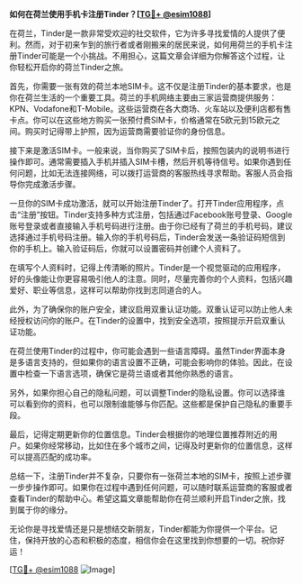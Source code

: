 **如何在荷兰使用手机卡注册Tinder？[[TG💪+ @esim1088](https://t.me/s/esim1088)]**

在荷兰，Tinder是一款非常受欢迎的社交软件，它为许多寻找爱情的人提供了便利。然而，对于初来乍到的旅行者或者刚搬来的居民来说，如何用荷兰的手机卡注册Tinder可能是一个小挑战。不用担心，这篇文章会详细为你解答这个过程，让你轻松开启你的荷兰Tinder之旅。

首先，你需要一张有效的荷兰本地SIM卡。这不仅是注册Tinder的基本要求，也是你在荷兰生活的一个重要工具。荷兰的手机网络主要由三家运营商提供服务：KPN、Vodafone和T-Mobile。这些运营商在各大商场、火车站以及便利店都有售卡点。你可以在这些地方购买一张预付费SIM卡，价格通常在5欧元到15欧元之间。购买时记得带上护照，因为运营商需要验证你的身份信息。

接下来是激活SIM卡。一般来说，当你购买了SIM卡后，按照包装内的说明书进行操作即可。通常需要插入手机并插入SIM卡槽，然后开机等待信号。如果你遇到任何问题，比如无法连接网络，可以拨打运营商的客服热线寻求帮助。客服人员会指导你完成激活步骤。

一旦你的SIM卡成功激活，就可以开始注册Tinder了。打开Tinder应用程序，点击“注册”按钮。Tinder支持多种方式注册，包括通过Facebook账号登录、Google账号登录或者直接输入手机号码进行注册。由于你已经有了荷兰的手机号码，建议选择通过手机号码注册。输入你的手机号码后，Tinder会发送一条验证码短信到你的手机上。输入验证码后，你就可以设置密码并创建个人资料了。

在填写个人资料时，记得上传清晰的照片。Tinder是一个视觉驱动的应用程序，好的头像能让你更容易吸引他人的注意。同时，尽量完善你的个人资料，包括兴趣爱好、职业等信息，这样可以帮助你找到志同道合的人。

此外，为了确保你的账户安全，建议启用双重认证功能。双重认证可以防止他人未经授权访问你的账户。在Tinder的设置中，找到安全选项，按照提示开启双重认证功能。

在荷兰使用Tinder的过程中，你可能会遇到一些语言障碍。虽然Tinder界面本身是多语言支持的，但如果你的语言设置不正确，可能会影响你的体验。因此，在设置中检查一下语言选项，确保它是荷兰语或者其他你熟悉的语言。

另外，如果你担心自己的隐私问题，可以调整Tinder的隐私设置。你可以选择谁可以看到你的资料，也可以限制谁能够与你匹配。这些都是保护自己隐私的重要手段。

最后，记得定期更新你的位置信息。Tinder会根据你的地理位置推荐附近的用户。如果你经常移动，比如住在多个城市之间，记得及时更新你的位置信息，这样可以提高匹配的成功率。

总结一下，注册Tinder并不复杂，只要你有一张荷兰本地的SIM卡，按照上述步骤一步步操作即可。如果你在过程中遇到任何问题，可以随时联系运营商的客服或者查看Tinder的帮助中心。希望这篇文章能帮助你在荷兰顺利开启Tinder之旅，找到属于你的缘分。

无论你是寻找爱情还是只是想结交新朋友，Tinder都能为你提供一个平台。记住，保持开放的心态和积极的态度，相信你会在这里找到你想要的一切。祝你好运！

[[TG💪+ @esim1088](https://t.me/s/esim1088) ![Image](https://i.postimg.cc/4NQfJmqS/Snipaste-2025-05-13-00-14-12.png)]